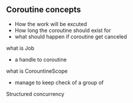## Coroutine concepts

- How the work will be excuted
- How long the coroutine should exist for 
- what should happen if coroutine get canceled


what is Job 
- a handle to coroutine 

what is CorountineScope
- manage to keep check of a group of 

Structured concurrency

